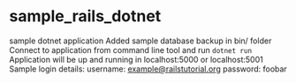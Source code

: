 # sample_rails_dotnet
sample dotnet application 
Added sample database backup in bin/ folder
Connect to application from command line tool and run 
`dotnet run`
Application will be up and running in localhost:5000 or localhost:5001
Sample login details: 
username: example@railstutorial.org
password: foobar
